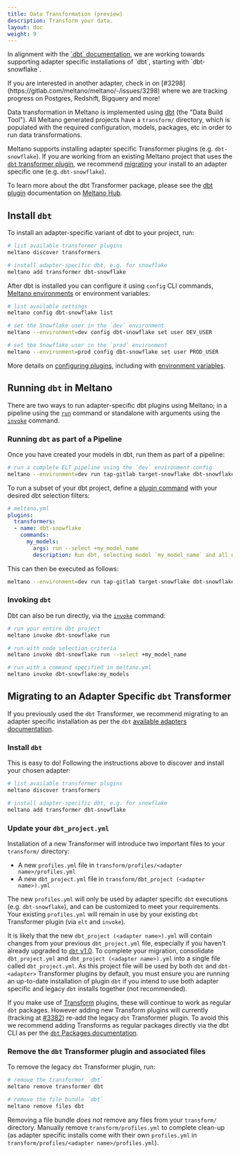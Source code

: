 ```yaml
---
title: Data Transformation (preview)
description: Transform your data.
layout: doc
weight: 9
---
```


<div class="notification">
  <p>In alignment with the <a href="https://docs.getdbt.com/docs/available-adapters">`dbt` documentation</a>, we are working towards supporting adapter specific installations of `dbt`, starting with `dbt-snowflake`.</p>
  <p>If you are interested in another adapter, check in on [#3298](https://gitlab.com/meltano/meltano/-/issues/3298) where we are tracking progress on Postgres, Redshift, Bigquery and more!</p>
</div>

Data transformation in Meltano is implemented using [dbt](https://www.getdbt.com/) (the "Data Build Tool").
All Meltano generated projects have a `transform/` directory, which is populated with the required configuration, models, packages, etc in order to run data transformations.

Meltano supports installing adapter specific Transformer plugins (e.g. `dbt-snowflake`).
If you are working from an existing Meltano project that uses the [`dbt` transformer plugin](/guide/transformation), we recommend [migrating](/guide/transformation#migrating-to-an-adapter-specific-dbt-transformer) your install to an adapter specific one (e.g. `dbt-snowflake`).

To learn more about the dbt Transformer package, please see the [dbt plugin](https://hub.meltano.com/transformers/dbt) documentation on [Meltano Hub](https://hub.meltano.com).

## Install `dbt`

To install an adapter-specific variant of dbt to your project, run:

```bash
# list available transformer plugins
meltano discover transformers

# install adapter-specific dbt, e.g. for snowflake
meltano add transformer dbt-snowflake
```

After dbt is installed you can configure it using `config` CLI commands, [Meltano environments](/concepts/environments) or environment variables:

```bash
# list available settings
meltano config dbt-snowflake list

# set the Snowflake user in the `dev` environment
meltano --environment=dev config dbt-snowflake set user DEV_USER

# set the Snowflake user in the `prod` environment
meltano --environment=prod config dbt-snowflake set user PROD_USER
```

More details on [configuring plugins](/guide/configuration), including with [environment variables](/guide/configuration#environment-variables).

## Running `dbt` in Meltano

There are two ways to run adapter-specific dbt plugins using Meltano; in a pipeline using the [`run`](/reference/command-line-interface#run) command or standalone with arguments using the [`invoke`](/reference/command-line-interface#invoke) command.

### Running `dbt` as part of a Pipeline

Once you have created your models in dbt, run them as part of a pipeline:

```bash
# run a complete ELT pipeline using the `dev` environment config
meltano --environment=dev run tap-gitlab target-snowflake dbt-snowflake:run
```

To run a subset of your dbt project, define a [plugin command](/concepts/project#plugin-commands) with your desired dbt selection filters:

```yaml
# meltano.yml
plugins:
  transformers:
  - name: dbt-snowflake
    commands:
      my_models:
        args: run --select +my_model_name
        description: Run dbt, selecting model `my_model_name` and all upstream models. Read more about the dbt node selection syntax at https://docs.getdbt.com/reference/node-selection/syntax
```

This can then be executed as follows:

```bash
meltano --environment=dev run tap-gitlab target-snowflake dbt-snowflake:my_models
```

### Invoking `dbt`

Dbt can also be run directly, via the [`invoke`](/reference/command-line-interface#invoke) command:

```bash
# run your entire dbt project
meltano invoke dbt-snowflake run

# run with node selection criteria
meltano invoke dbt-snowflake run --select +my_model_name

# run with a command specified in meltano.yml
meltano invoke dbt-snowflake:my_models
```

## Migrating to an Adapter Specific `dbt` Transformer

If you previously used the `dbt` Transformer, we recommend migrating to an adapter specific installation as per the `dbt` [available adapters documentation](https://docs.getdbt.com/docs/available-adapters).

### Install `dbt`

This is easy to do! Following the instructions above to discover and install your chosen adapter:


```bash
# list available transformer plugins
meltano discover transformers

# install adapter-specific dbt, e.g. for snowflake
meltano add transformer dbt-snowflake
```

### Update your `dbt_project.yml`

Installation of a new Transformer will introduce two important files to your `transform/` directory:

- A new `profiles.yml` file in `transform/profiles/<adapter name>/profiles.yml`
- A new `dbt_project.yml` file in `transform/dbt_project (<adapter name>).yml`

The new `profiles.yml` will only be used by adapter specific `dbt` executions (e.g. `dbt-snowflake`), and can be customized to meet your requirements.
Your existing `profiles.yml` will remain in use by your existing `dbt` Transformer plugin (via `elt` and `invoke`).

It is likely that the new `dbt_project (<adapter name>).yml` will contain changes from your previous `dbt_project.yml` file, especially if you haven't already upgraded to [`dbt` v1.0](https://docs.getdbt.com/docs/guides/migration-guide/upgrading-to-v1.0).
To complete your migration, consolidate `dbt_project.yml` and `dbt_project (<adapter name>).yml` into a single file called `dbt_project.yml`.
As this project file will be used by both `dbt` and `dbt-<adapter>` Transformer plugins by default, you must ensure you are running an up-to-date installation of plugin `dbt` if you intend to use both adapter specific and legacy `dbt` installs together (not recommended).

If you make use of [Transform](/guide/transforms) plugins, these will continue to work as regular `dbt` packages. However adding new Transform plugins will currently (tracking at [#3382](https://gitlab.com/meltano/meltano/-/issues/3382)) re-add the legacy `dbt` Transformer plugin.
To avoid this we recommend adding Transforms as regular packages directly via the dbt CLI as per the [`dbt` Packages documentation](https://docs.getdbt.com/docs/building-a-dbt-project/package-management).

### Remove the `dbt` Transformer plugin and associated files

To remove the legacy `dbt` Transformer plugin, run:

```bash
# remove the transformer `dbt`
meltano remove transformer dbt

# remove the file bundle `dbt`
meltano remove files dbt
```

Removing a file bundle _does not_ remove any files from your `transform/` directory.
Manually remove `transform/profiles.yml` to complete clean-up (as adapter specific installs come with their own `profiles.yml` in `transform/profiles/<adapter name>/profiles.yml`).
